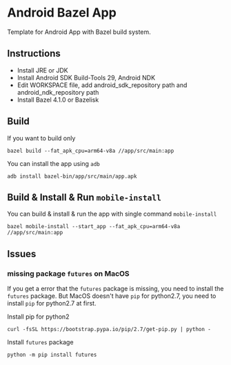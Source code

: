 # Android Bazel App

Template for Android App with Bazel build system.

## Instructions
- Install JRE or JDK
- Install Android SDK Build-Tools 29, Android NDK
- Edit WORKSPACE file, add android_sdk_repository path and android_ndk_repository path
- Install Bazel 4.1.0 or Bazelisk 

## Build
If you want to build only
```shell
bazel build --fat_apk_cpu=arm64-v8a //app/src/main:app
```

You can install the app using `adb`
```shell
adb install bazel-bin/app/src/main/app.apk
```

## Build & Install & Run `mobile-install`
You can build & install & run the app with single command `mobile-install`

```shell
bazel mobile-install --start_app --fat_apk_cpu=arm64-v8a //app/src/main:app
```

## Issues
### missing package `futures` on MacOS
If you get a error that the `futures` package is missing, you need to install the `futures` package. But MacOS doesn't have `pip` for python2.7, you need to install `pip` for python2.7 at first.

Install pip for python2 
```shell
curl -fsSL https://bootstrap.pypa.io/pip/2.7/get-pip.py | python -
```

Install `futures` package 
```shell
python -m pip install futures
```
